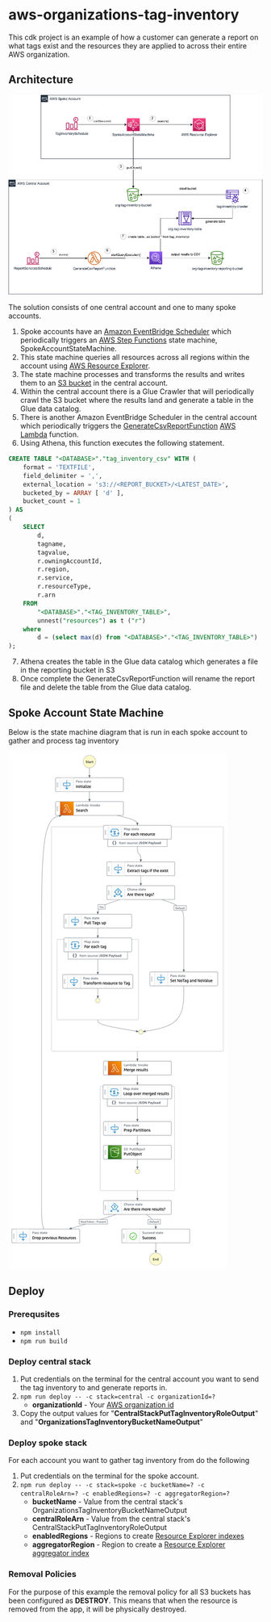 # aws-organizations-tag-inventory

This cdk project is an example of how a customer can generate a report on what tags exist and the resources they are applied to across their entire AWS organization.


## Architecture

![](./images/architecture.drawio.png)

The solution consists of one central account and one to many spoke accounts. 

1. Spoke accounts have an [Amazon EventBridge Scheduler](https://docs.aws.amazon.com/eventbridge/latest/userguide/scheduler.html) 
which periodically triggers an [AWS Step Functions](https://docs.aws.amazon.com/step-functions/latest/dg/welcome.html) state machine, SpokeAccountStateMachine. 
2. This state machine queries all resources across all regions within the account using [AWS Resource Explorer](https://aws.amazon.com/resourceexplorer/). 
3. The state machine processes and transforms the results and writes them to an [S3 bucket](https://docs.aws.amazon.com/AmazonS3/latest/userguide//Welcome.html) in the central account.
4. Within the central account there is a Glue Crawler that will periodically crawl the S3 bucket where the results land and generate a table in the Glue data catalog.
5. There is another Amazon EventBridge Scheduler in the central account which periodically triggers the [GenerateCsvReportFunction](./src/functions/GenerateReportCSV.ts) [AWS Lambda](https://docs.aws.amazon.com/lambda/latest/dg/welcome.html) function. 
6. Using Athena, this function executes the following statement.

```sql
CREATE TABLE "<DATABASE>"."tag_inventory_csv" WITH (
    format = 'TEXTFILE',
    field_delimiter = ',',
    external_location = 's3://<REPORT_BUCKET>/<LATEST_DATE>',
    bucketed_by = ARRAY [ 'd' ],
    bucket_count = 1
) AS 
(
    SELECT 
        d,
        tagname,
        tagvalue,
        r.owningAccountId,
        r.region,
        r.service,
        r.resourceType,
        r.arn
    FROM 
        "<DATABASE>"."<TAG_INVENTORY_TABLE>",
        unnest("resources") as t ("r")
    where 
        d = (select max(d) from "<DATABASE>"."<TAG_INVENTORY_TABLE>")
);
```  
7. Athena creates the table in the Glue data catalog which generates a file in the reporting bucket in S3
8. Once complete the GenerateCsvReportFunction will rename the report file and delete the table from the Glue data catalog.


## Spoke Account State Machine
Below is the state machine diagram that is run in each spoke account to gather and process tag inventory 

![](./images/SpokeAccountStateMachine.png)

## Deploy

### Prerequsites

* `npm install`
* `npm run build`

### Deploy central stack
1. Put credentials on the terminal for the central account you want to send the tag inventory to and generate reports in.
2. `npm run deploy -- -c stack=central -c organizationId=?`
   * **organizationId** - Your [AWS organization id](https://docs.aws.amazon.com/organizations/latest/userguide/orgs_manage_org_details.html)
3. Copy the output values for  "**CentralStackPutTagInventoryRoleOutput**" and "**OrganizationsTagInventoryBucketNameOutput**"


### Deploy spoke stack
For each account you want to gather tag inventory from do the following

1. Put credentials on the terminal for the spoke account.
2. `npm run deploy -- -c stack=spoke -c bucketName=? -c centralRoleArn=? -c enabledRegions=? -c aggregatorRegion=?`
    * **bucketName** - Value from the central stack's OrganizationsTagInventoryBucketNameOutput
    * **centralRoleArn** - Value from the central stack's CentralStackPutTagInventoryRoleOutput
    * **enabledRegions** - Regions to create [Resource Explorer indexes](https://docs.aws.amazon.com/resource-explorer/latest/userguide/manage-service-turn-on-region.html#manage-service-turn-on-region-region)
    * **aggregatorRegion** - Region to create a [Resource Explorer aggregator index](https://docs.aws.amazon.com/resource-explorer/latest/userguide/manage-aggregator-region.html)

### Removal Policies

For the purpose of this example the removal policy for all S3 buckets has been configured as **DESTROY**.  This means that when the resource is removed from the app, 
it will be physically destroyed.